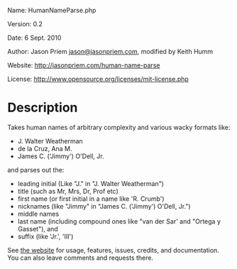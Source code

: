 Name:			HumanNameParse.php

Version:		0.2

Date:			6 Sept. 2010

Author:		Jason Priem <jason@jasonpriem.com>, modified by Keith Humm <spronkey>

Website:		<http://jasonpriem.com/human-name-parse>

License:		<http://www.opensource.org/licenses/mit-license.php>


# Description
Takes human names of arbitrary complexity and various wacky formats like:

* J. Walter Weatherman 
* de la Cruz, Ana M. 
* James C. ('Jimmy') O'Dell, Jr.

and parses out the:

* leading initial (Like "J." in "J. Walter Weatherman")
* title (such as Mr, Mrs, Dr, Prof etc)
* first name (or first initial in a name like 'R. Crumb')
* nicknames (like "Jimmy" in "James C. ('Jimmy') O'Dell, Jr.")
* middle names
* last name (including compound ones like "van der Sar' and "Ortega y Gasset"), and
* suffix (like 'Jr.', 'III')

See [the website](http://jasonpriem.com/human-name-parse) for usage, features, issues, credits, and documentation.
You can also leave comments and requests there.

